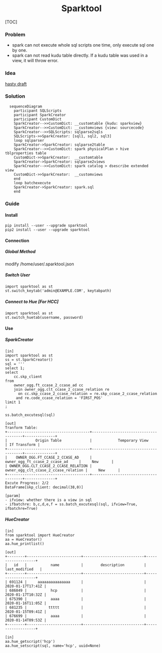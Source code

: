 <h1 align="center">Sparktool</h1>

[TOC]


### Problem
- spark can not execute whole sql scripts one time, only execute sql one by one.
- spark can not read kudu table directly. If a kudu table was used in a view, it will throw error.

### Idea
[hasty draft](https://github.com/renyumm/sparktool/blob/master/Sparkcreator.png)

### Solution
```mermaid
  sequenceDiagram
	participant SQLScripts
    participant SparkCreator
    participant CustomDict
    SparkCreator-->>CustomDict: __customtable {kudu: sparkview}
    SparkCreator-->>CustomDict: __customviews {view: sourcecode}
    SparkCreator-->>SQLScripts: sqlparse2sqls
    SQLScripts->>SparkCreator: [sql1, sql2, sql3]
    loop sqlparser
    SparkCreator->SparkCreator: sqlparse2table
    SparkCreator-->>CustomDict: spark physicalPlan > hive tblproperties table
    CustomDict->>SparkCreator:  __customtable
    SparkCreator->SparkCreator: sqlparse2views
    SparkCreator-->>CustomDict: spark catalog > dsescribe extended view
    CustomDict->>SparkCreator:  __customviews
    end
    loop batchexecute
    SparkCreator->SparkCreator: spark.sql 
    end
```

### Guide
#### Install
```
pip install --user --upgrade sparktool
pip2 install --user --upgrade sparktool
```

#### Connection 
##### Global Method
modify /home/user/.sparktool.json

##### Switch User
```
import sparktool as st
st.switch_keytab('admin@EXAMPLE.COM', keytabpath)
```

##### Connect to Hue [For HCC]
```
import sparktool as st
st.switch_huetab(username, password)
```

#### Use
##### SparkCreator
```
[in]
import sparktool as st
ss = st.SparkCreator()
sql = '''
select 1;
select
    cc.skp_client
from
    owner_ogg.ft_ccase_2_ccase_ad cc
    join owner_ogg.clt_ccase_2_ccase_relation re
      on cc.skp_ccase_2_ccase_relation = re.skp_ccase_2_ccase_relation
     and re.code_ccase_relation = 'FIRST_POS' 
limit 1
;

ss.batch_excutesql(sql)

[out]
Tranform Table:
+--------------------------------------+--------------------------------------+--------------+
|             Origin Table             |            Temporary View            | If Transform |
+--------------------------------------+--------------------------------------+--------------+
|    OWNER_OGG.FT_CCASE_2_CCASE_AD     |    owner_ogg_ft_ccase_2_ccase_ad     |     New      |
| OWNER_OGG.CLT_CCASE_2_CCASE_RELATION | owner_ogg_clt_ccase_2_ccase_relation |     New      |
+--------------------------------------+--------------------------------------+--------------+
Excute Progress: 2/2
DataFrame[skp_client: decimal(38,0)]

[param]
- ifview: whether there is a view in sql
- ifbatchre: b,c,d,e,f = ss.batch_excutesql(sql, ifview=True, ifbatchre=True)
```
  
##### HueCreator
```
[in]
from sparktool import HueCreator
aa = HueCreator()
aa.hue_printlist()

[out]
+--------+-------------------------+----------------------------+-------------------+
|   id   |           name          |        description         |   last_modified   |
+--------+-------------------------+----------------------------+-------------------+
| 691124 |     aaaaaaaaaaaaaaa     |                            | 2020-01-17T17:41Z |
| 686849 |           hcp           |                            | 2020-01-17T10:32Z |
| 675390 |           aaaa          |                            | 2020-01-16T11:05Z |
| 681235 |          ttttt          |                            | 2020-01-15T09:41Z |
| 676699 |           aaaa          |                            | 2020-01-14T09:53Z |
+--------+-------------------------+----------------------------+-------------------+

[in]
aa.hue_getscript('hcp')
aa.hue_setscript(sql, name='hcp', uuid=None)
```
